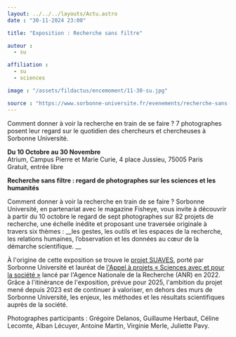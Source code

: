 ```yaml
---
layout: ../../../layouts/Actu.astro
date : "30-11-2024 23:00"

title: "Exposition : Recherche sans filtre"

auteur :
  - su

affiliation :
  - su
  - sciences

image : "/assets/fildactus/encemoment/11-30-su.jpg"

source : "https://www.sorbonne-universite.fr/evenements/recherche-sans-filtre"
---
```


Comment donner à voir la recherche en train de se faire ? 7 photographes posent leur regard sur le quotidien des chercheurs et chercheuses à Sorbonne Université.

__Du 10 Octobre au 30 Novembre__  
Atrium, Campus Pierre et Marie Curie, 4 place Jussieu, 75005 Paris  
Gratuit, entrée libre

__Recherche sans filtre : regard de photographes sur les sciences et les humanités__

Comment donner à voir la recherche en train de se faire ? Sorbonne Université, en partenariat avec le magazine Fisheye, vous invite à découvrir à partir du 10 octobre le regard de sept photographes sur 82 projets de recherche, une échelle inédite et proposant une traversée originale à travers six thèmes : __les gestes, les outils et les espaces de la recherche, les relations humaines, l’observation et les données au cœur de la démarche scientifique. __

À l'origine de cette exposition se trouve le [projet SUAVES](https://www.sorbonne-universite.fr/actualites/lancement-du-projet-suaves), porté par Sorbonne Université et lauréat de [l'Appel à projets « Sciences avec et pour la société »](https://www.sorbonne-universite.fr/actualites/sciences-avec-et-pour-la-societe-le-projet-suaves-selectionne-par-lanr) lancé par l'Agence Nationale de la Recherche (ANR) en 2022. Grâce à l'itinérance de l'exposition, prévue pour 2025, l'ambition du projet mené depuis 2023 est de continuer à valoriser, en dehors des murs de Sorbonne Université, les enjeux, les méthodes et les résultats scientifiques auprès de la société.

Photographes participants : Grégoire Delanos, Guillaume Herbaut, Céline Lecomte, Alban Lécuyer, Antoine Martin, Virginie Merle, Juliette Pavy.